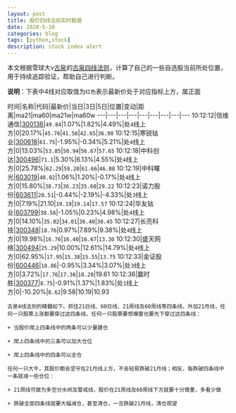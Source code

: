 ```yaml
---
layout: post
title: 股价四线法则实时数据
date: 2020-5-10
categories: blog
tags: [python,stock]
description: stock index alert
---
```



本文根据雪球大v[古泉](https://xueqiu.com/u/7148646888)的[古泉四线法则](https://xueqiu.com/7148646888/130498192)，计算了自己的一些自选股当前所处位置，用于持续追踪验证，帮助自己进行判断。

**说明**：下表中4线对应取值为`红色`表示最新价处于对应指标上方，属正面

时间|名称|代码|最新价|当日|3日|5日|位置|变动|距离|ma21|ma60|ma21w|ma60w
---|---|---|---|---|---|---|---|---
10:12:12|信维通信|[300136](https://xueqiu.com/S/SZ300136)|`49.84`|1.07%|1.82%|4.49%|处`4`线上方|0|20.17%|`45.76`|`41.56`|`42.65`|`36.98`
10:12:15|寒锐钴业|[300618](https://xueqiu.com/S/SZ300618)|`61.75`|-1.95%|-0.34%|5.21%|处`4`线上方|0|13.03%|`53.85`|`50.94`|`56.67`|`57.65`
10:12:18|中科创达|[300496](https://xueqiu.com/S/SZ300496)|`71.1`|5.30%|6.13%|4.55%|处`4`线上方|0|25.78%|`62.29`|`59.20`|`61.66`|`46.08`
10:12:19|中科曙光|[603019](https://xueqiu.com/S/SH603019)|`40.02`|1.06%|1.20%|-0.17%|处`4`线上方|0|15.80%|`38.73`|`36.23`|`35.60`|`29.22`
10:12:23|诺力股份|[603611](https://xueqiu.com/S/SH603611)|`20.51`|-0.44%|-2.19%|-4.33%|处`3`线上方|0|7.19%|21.10|`19.19`|`19.14`|`17.57`
10:12:24|华友钴业|[603799](https://xueqiu.com/S/SH603799)|`38.56`|-1.05%|0.23%|4.98%|处`4`线上方|0|14.10%|`35.02`|`34.01`|`36.40`|`30.45`
10:12:27|长亮科技|[300348](https://xueqiu.com/S/SZ300348)|`18.76`|0.97%|7.89%|9.38%|处`4`线上方|0|19.98%|`16.76`|`16.40`|`16.67`|`13.30`
10:12:30|盛天网络|[300494](https://xueqiu.com/S/SZ300494)|`25.29`|10.00%|12.61%|14.79%|处`4`线上方|0|62.95%|`17.95`|`15.38`|`15.55`|`13.75`
10:12:33|金证股份|[600446](https://xueqiu.com/S/SH600446)|`18.86`|-0.95%|3.34%|3.07%|处`3`线上方|0|3.72%|`17.76`|`17.36`|`18.20`|19.61
10:12:36|赢时胜|[300377](https://xueqiu.com/S/SZ300377)|`8.75`|-0.91%|1.37%|1.83%|处`1`线上方|0|-10.20%|`8.62`|9.58|10.19|10.93

```
古泉4线法则的精髓如下。抓住21日线、60日线、21周线及60周线等四条线，外加21月线，任何一只股票上涨都要穿过这四条线，任何一只股票要想爆雷也要先下穿过这四条线：

+ 当股价爬上四条线中的两条可以少量建仓

+ 爬上四条线中的三条可以加大仓位

+ 爬上四条线中的四条可以全仓

任何一只大牛，其股价都会坚守在21月线上方，不会轻易跌破21月线；相反，每跌破四条线中一条就减一些仓位：

+ 21周线可做为多空分水岭及警戒线，股价在21周线及60周线下方就要十分慎重，多看少做

+ 跌破全部四条线就要大幅减仓，甚至清仓，一旦跌破21月线，清仓观望
```